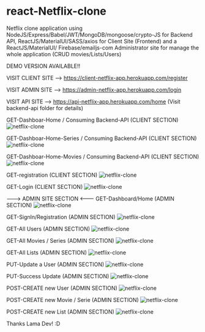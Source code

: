 # react-Netflix-clone
Netflix clone application using NodeJS/Express/Babel/JWT/MongoDB/mongoose/crypto-JS for Backend API, ReactJS/MaterialUI/SASS/axios for Client Site (Frontend) and a ReactJS/MaterialUI/ Firebase/emailjs-com Administrator site for manage the whole application (CRUD movies/Lists/Users)


DEMO VERSION AVAILABLE!! 

VISIT CLIENT SITE --> https://client-netflix-app.herokuapp.com/register

VISIT ADMIN SITE --> https://admin-netflix-app.herokuapp.com/login

VISIT API SITE --> https://api-netflix-app.herokuapp.com/home (Visit backend-api folder for details)

GET-Dashboar-Home / Consuming Backend-API (CLIENT SECTION)
![netflix-clone](https://github.com/BillyVector117/react-Netflix-clone/blob/main/Screenshot_12.png)

GET-Dashboar-Home-Series / Consuming Backend-API (CLIENT SECTION)
![netflix-clone](https://github.com/BillyVector117/react-Netflix-clone/blob/main/Screenshot_13.png)

GET-Dashboar-Home-Movies / Consuming Backend-API (CLIENT SECTION)
![netflix-clone](https://github.com/BillyVector117/react-Netflix-clone/blob/main/Screenshot_14.png)

GET-registration (CLIENT SECTION)
![netflix-clone](https://github.com/BillyVector117/react-Netflix-clone/blob/main/Screensho-MAIN.png)

GET-Login (CLIENT SECTION)
![netflix-clone](https://github.com/BillyVector117/react-Netflix-clone/blob/main/Screenshot_11.png)

---> ADMIN SITE SECTION <---
GET-Dashboard/Home (ADMIN SECTION)
![netflix-clone](https://github.com/BillyVector117/react-Netflix-clone/blob/main/Screenshot_1.png)

GET-SignIn/Registration (ADMIN SECTION)
![netflix-clone](https://github.com/BillyVector117/react-Netflix-clone/blob/main/Screenshot_2.png)

GET-All Users (ADMIN SECTION)
![netflix-clone](https://github.com/BillyVector117/react-Netflix-clone/blob/main/Screenshot_3.png)

GET-All Movies / Series (ADMIN SECTION)
![netflix-clone](https://github.com/BillyVector117/react-Netflix-clone/blob/main/Screenshot_4.png)

GET-All Lists (ADMIN SECTION)
![netflix-clone](https://github.com/BillyVector117/react-Netflix-clone/blob/main/Screenshot_5.png)

PUT-Update a User (ADMIN SECTION)
![netflix-clone](https://github.com/BillyVector117/react-Netflix-clone/blob/main/Screenshot_7.png)

PUT-Success Update (ADMIN SECTION)
![netflix-clone](https://github.com/BillyVector117/react-Netflix-clone/blob/main/Screenshot_6.png)

POST-CREATE new User (ADMIN SECTION)
![netflix-clone](https://github.com/BillyVector117/react-Netflix-clone/blob/main/Screenshot_8.png)

POST-CREATE new Movie / Serie (ADMIN SECTION)
![netflix-clone](https://github.com/BillyVector117/react-Netflix-clone/blob/main/Screenshot_9.png)

POST-CREATE new List (ADMIN SECTION)
![netflix-clone](https://github.com/BillyVector117/react-Netflix-clone/blob/main/Screenshot_10.png)

Thanks Lama Dev! :D
